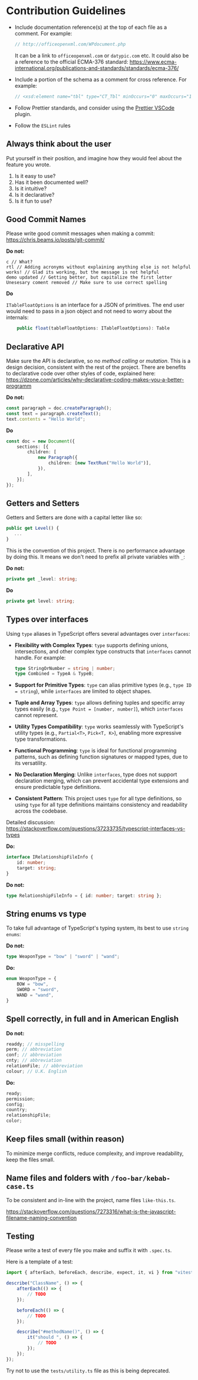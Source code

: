 # Contribution Guidelines

- Include documentation reference(s) at the top of each file as a comment. For example:

    ```ts
    // http://officeopenxml.com/WPdocument.php
    ```

    <!-- cSpell:ignore datypic -->

    It can be a link to `officeopenxml.com` or `datypic.com` etc.
    It could also be a reference to the official ECMA-376 standard: https://www.ecma-international.org/publications-and-standards/standards/ecma-376/

- Include a portion of the schema as a comment for cross reference. For example:

    ```ts
    // <xsd:element name="tbl" type="CT_Tbl" minOccurs="0" maxOccurs="1"/>
    ```

- Follow Prettier standards, and consider using the [Prettier VSCode](https://marketplace.visualstudio.com/items?itemName=esbenp.prettier-vscode) plugin.

- Follow the `ESLint` rules

## Always think about the user

Put yourself in their position, and imagine how they would feel about the feature you wrote.

1. Is it easy to use?
2. Has it been documented well?
3. Is it intuitive?
4. Is it declarative?
5. Is it fun to use?

## Good Commit Names

Please write good commit messages when making a commit: https://chris.beams.io/posts/git-commit/

**Do not:**

<!-- cspell:disable -->

```
c // What?
rtl // Adding acronyms without explaining anything else is not helpful
works! // Glad its working, but the message is not helpful
demo updated // Getting better, but capitalize the first letter
Unesesary coment removed // Make sure to use correct spelling
```

<!-- cspell:enable -->

**Do**

`ITableFloatOptions` is an interface for a JSON of primitives. The end user would need to pass in a json object and not need to worry about the internals:

```ts
    public float(tableFloatOptions: ITableFloatOptions): Table
```

## Declarative API

Make sure the API is declarative, so no _method calling_ or _mutation_. This is a design decision, consistent with the rest of the project. There are benefits to declarative code over other styles of code, explained here: https://dzone.com/articles/why-declarative-coding-makes-you-a-better-programm

**Do not:**

```ts
const paragraph = doc.createParagraph();
const text = paragraph.createText();
text.contents = "Hello World";
```

**Do**

```ts
const doc = new Document({
    sections: [{
        children: [
            new Paragraph({
                children: [new TextRun("Hello World")],
            }),
        ],
    }];
});
```

## Getters and Setters

Getters and Setters are done with a capital letter like so:

```ts
public get Level() {
   ...
}
```

This is the convention of this project. There is no performance advantage by doing this. It means we don't need to prefix all private variables with `_`:

**Do not:**

```ts
private get _level: string;
```

**Do**

```ts
private get level: string;
```

## Types over interfaces

Using `type` aliases in TypeScript offers several advantages over `interfaces`:

- **Flexibility with Complex Types**: `type` supports defining unions, intersections, and other complex type constructs that `interfaces` cannot handle. For example:

  ```typescript
  type StringOrNumber = string | number;
  type Combined = TypeA & TypeB;
  ```

- **Support for Primitive Types**: `type` can alias primitive types (e.g., `type ID = string`), while `interfaces` are limited to object shapes.
- **Tuple and Array Types**: `type` allows defining tuples and specific array types easily (e.g., `type Point = [number, number]`), which `interfaces` cannot represent.
- **Utility Types Compatibility**: `type` works seamlessly with TypeScript's utility types (e.g., `Partial<T>`, `Pick<T, K>`), enabling more expressive type transformations.
- **Functional Programming**: `type` is ideal for functional programming patterns, such as defining function signatures or mapped types, due to its versatility.
- **No Declaration Merging**: Unlike `interfaces`, type does not support declaration merging, which can prevent accidental type extensions and ensure predictable type definitions.
- **Consistent Pattern**: This project uses `type` for all type definitions, so using `type` for all type definitions maintains consistency and readability across the codebase.

Detailed discussion: https://stackoverflow.com/questions/37233735/typescript-interfaces-vs-types

**Do:**

```ts
interface IRelationshipFileInfo {
    id: number;
    target: string;
}
```

**Do not:**

```ts
type RelationshipFileInfo = { id: number; target: string };
```

## String enums vs type

To take full advantage of TypeScript's typing system, its best to use `string enums`:

**Do not:**

```ts
type WeaponType = "bow" | "sword" | "wand";
```

**Do:**

```ts
enum WeaponType = {
    BOW = "bow",
    SWORD = "sword",
    WAND = "wand",
}
```

## Spell correctly, in full and in American English

**Do not:**

```ts
readdy; // misspelling
perm; // abbreviation
conf; // abbreviation
cnty; // abbreviation
relationFile; // abbreviation
colour; // U.K. English
```

**Do:**

```ts
ready;
permission;
config;
country;
relationshipFile;
color;
```

## Keep files small (within reason)

To minimize merge conflicts, reduce complexity, and improve readability, keep the files small.

## Name files and folders with `/foo-bar/kebab-case.ts`

To be consistent and in-line with the project, name files `like-this.ts`.

https://stackoverflow.com/questions/7273316/what-is-the-javascript-filename-naming-convention

## Testing

Please write a test of every file you make and suffix it with `.spec.ts`.

Here is a template of a test:

```ts
import { afterEach, beforeEach, describe, expect, it, vi } from "vitest";

describe("ClassName", () => {
    afterEach(() => {
        // TODO
    });

    beforeEach(() => {
        // TODO
    });

    describe("#methodName()", () => {
        it("should ", () => {
            // TODO
        });
    });
});
```

Try not to use the `tests/utility.ts` file as this is being deprecated.
